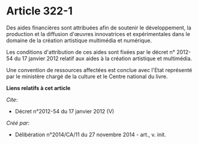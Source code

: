 # Article 322-1

Des aides financières sont attribuées afin de soutenir le développement, la production et la diffusion d'œuvres innovatrices
et expérimentales dans le domaine de la création artistique multimédia et numérique. 

Les conditions d'attribution de ces aides sont fixées par le décret n° 2012-54 du 17 janvier 2012 relatif aux aides à la
création artistique et multimédia. 

Une convention de ressources affectées est conclue avec l'Etat représenté par le ministère chargé de la culture et le Centre
national du livre.

**Liens relatifs à cet article**

_Cite_:

  - Décret n°2012-54  du 17 janvier 2012 (V)

_Créé par_:

  - Délibération n°2014/CA/11 du 27 novembre 2014 - art., v. init.
